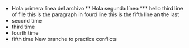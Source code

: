 * Hola primera línea del archivo
** Hola segunda línea
*** hello third line of file
this is the paragraph in fourd line
this is the fifth line an the last
* second time
* third time
* fourth time
* fifth time
 New branche to practice conflicts
